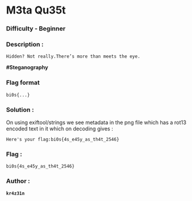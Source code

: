 # M3ta Qu35t

### Difficulty -  **Beginner**

### Description :
    Hidden? Not really.There’s more than meets the eye.

**#Steganography**
### Flag format

`bi0s{...}`

### Solution :
On using exiftool/strings we see metadata in the png file which has a rot13 encoded text in it which on decoding gives :

`Here's your flag:bi0s{4s_e45y_as_th4t_2546}`

### Flag :

```bi0s{4s_e45y_as_th4t_2546}```

### Author :

**```kr4z31n```**